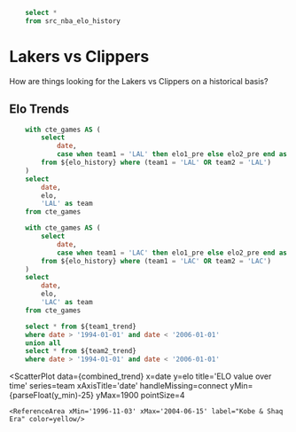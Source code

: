 ```sql elo_history
    select *
    from src_nba_elo_history
```

# Lakers vs Clippers

How are things looking for the Lakers vs Clippers on a historical basis?

## Elo Trends

```sql team1_trend
    with cte_games AS (
        select 
            date,
            case when team1 = 'LAL' then elo1_pre else elo2_pre end as elo,
        from ${elo_history} where (team1 = 'LAL' OR team2 = 'LAL') 
    )
    select 
        date,
        elo,
        'LAL' as team
    from cte_games
```

```sql team2_trend
    with cte_games AS (
        select 
            date,
            case when team1 = 'LAC' then elo1_pre else elo2_pre end as elo,
        from ${elo_history} where (team1 = 'LAC' OR team2 = 'LAC') 
    )
    select 
        date,
        elo,
        'LAC' as team
    from cte_games
```

```sql combined_trend
    select * from ${team1_trend}
    where date > '1994-01-01' and date < '2006-01-01'
    union all
    select * from ${team2_trend}
    where date > '1994-01-01' and date < '2006-01-01'
```

<script>

$: y_min = Math.min(...combined_trend.map(item => item.elo))

</script>

<ScatterPlot
    data={combined_trend} 
    x=date
    y=elo
    title='ELO value over time'
    series=team
    xAxisTitle='date'
    handleMissing=connect
    yMin={parseFloat(y_min)-25}
    yMax=1900
    pointSize=4
>
    <ReferenceArea xMin='1996-11-03' xMax='2004-06-15' label="Kobe & Shaq Era" color=yellow/>
</ScatterPlot>

